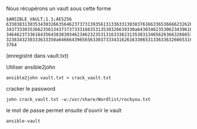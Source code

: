 Nous récupérons un vault sous cette forme

```
$ANSIBLE_VAULT;1.1;AES256
63303831303534303266356462373731393561313363313038376166336536666232626461653630
3437333035366235613437373733316635313530326639330a643034623530623439616136363563
34646237336164356438383034623462323531316333623135383134656263663266653938333334
3238343230333633350a646664396565633037333431626163306531336336326665316430613566
3764
```
(enregistré dans vault.txt)

Utiliser ansible2john

```
ansible2john vault.txt > crack_vault.txt
```

cracker le password

```
john crack_vault.txt -w:/usr/share/Wordlist/rockyou.txt
```

le mot de passe permet ensuite d'ouvrir le vault

```
ansible-vault 
```

